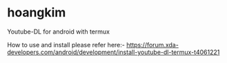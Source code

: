 # hoangkim
Youtube-DL for android with termux

How to use and install please refer here:-
https://forum.xda-developers.com/android/development/install-youtube-dl-termux-t4061221
